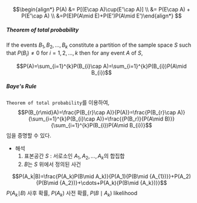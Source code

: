 $$\begin{align*} P(A)  &= P[(E\cap A)\cup(E'\cap A)] \\ &= P(E\cap A) + P(E'\cap A) \\ &=P(E)P(A\mid E)+P(E')P(A\mid E')\end{align*} $$
##### Theorem of total probability
If the events $B_1,B_2,...,B_k$ constitute a partition of the sample space $S$
such that ${P(B_i)}\neq0$ for $i=1,2,...,k$ then for any event $A$ of $S$,

$$P(A)=\sum_{i=1}^{k}P(B_{i}\cap A)=\sum_{i=1}^{k}P(B_{i})P(A\mid B_{i})$$

##### Baye's Rule
`Theorem of total probability`를 이용하여,
$$P(B_{r\mid}A)=\frac{P(B_{r}\cap A)}{P(A)}=\frac{P(B_{r}\cap A)}{\sum_{i=1}^{k}P(B_{i}\cap A)}=\frac{{P(B_r)}{P(A\mid B)}}{\sum_{i=1}^{k}P(B_{i})P(A\mid B_{i})}$$
임을 증명할 수 있다.

* 해석
	1. 표본공간 $S$ : 서로소인 $A_1,A_2,...,A_k$의 합집합
	2. $B$는 $S$ 위에서 정의된 사건

$$P(A_k|B)=\frac{P(A_k)P(B\mid A_k)}{P(A_1){P(B\mid {A_{1})}}+P(A_2){P(B\mid {A_2})}+\cdots+P(A_k){P(B\mid {A_k})}}$$
$P({A_{k}\mid}B)$ 사후 확률, $P(A_k)$ 사전 확률, $P(B\mid A_k)$ likelihood
